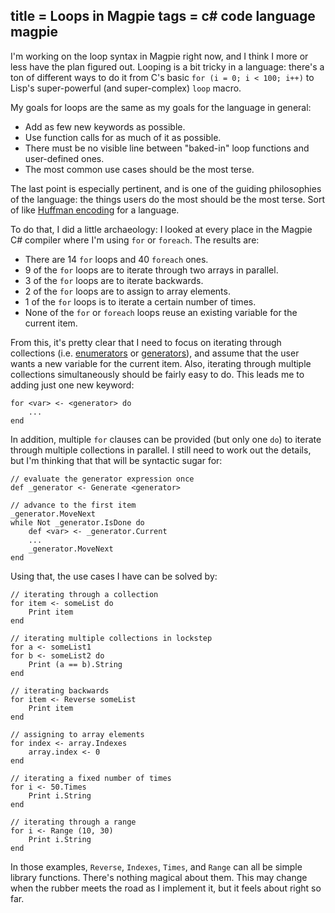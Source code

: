title = Loops in Magpie
tags = c# code language magpie
---
I'm working on the loop syntax in Magpie right now, and I think I more or less
have the plan figured out. Looping is a bit tricky in a language: there's a
ton of different ways to do it from C's basic `for (i = 0; i < 100; i++)` to
Lisp's super-powerful (and super-complex) `loop` macro.

My goals for loops are the same as my goals for the language in general:

  * Add as few new keywords as possible.
  * Use function calls for as much of it as possible.
  * There must be no visible line between "baked-in" loop functions and user-defined ones.
  * The most common use cases should be the most terse.

The last point is especially pertinent, and is one of the guiding philosophies
of the language: the things users do the most should be the most terse. Sort
of like [Huffman encoding](http://en.wikipedia.org/wiki/Huffman_encoding) for a language.

To do that, I did a little archaeology: I looked at every place in the Magpie
C# compiler where I'm using `for` or `foreach`. The results are:

  * There are 14 `for` loops and 40 `foreach` ones.
  * 9 of the `for` loops are to iterate through two arrays in parallel.
  * 3 of the `for` loops are to iterate backwards.
  * 2 of the `for` loops are to assign to array elements.
  * 1 of the `for` loops is to iterate a certain number of times.
  * None of the `for` or `foreach` loops reuse an existing variable for the current item.

From this, it's pretty clear that I need to focus on iterating through
collections (i.e. [enumerators](http://msdn.microsoft.com/en-us/library/system.collections.ienumerable.aspx) or [generators](http://www.python.org/dev/peps/pep-0255/)), and assume that the
user wants a new variable for the current item. Also, iterating through
multiple collections simultaneously should be fairly easy to do. This leads me
to adding just one new keyword:

    for <var> <- <generator> do
        ...
    end

In addition, multiple `for` clauses can be provided (but only one `do`) to
iterate through multiple collections in parallel. I still need to work out the
details, but I'm thinking that that will be syntactic sugar for:

    // evaluate the generator expression once
    def _generator <- Generate <generator>

    // advance to the first item
    _generator.MoveNext
    while Not _generator.IsDone do
        def <var> <- _generator.Current
        ...
        _generator.MoveNext
    end

Using that, the use cases I have can be solved by:

    // iterating through a collection
    for item <- someList do
        Print item
    end

    // iterating multiple collections in lockstep
    for a <- someList1
    for b <- someList2 do
        Print (a == b).String
    end

    // iterating backwards
    for item <- Reverse someList
        Print item
    end

    // assigning to array elements
    for index <- array.Indexes
        array.index <- 0
    end

    // iterating a fixed number of times
    for i <- 50.Times
        Print i.String
    end

    // iterating through a range
    for i <- Range (10, 30)
        Print i.String
    end

In those examples, `Reverse`, `Indexes`, `Times`, and `Range` can all be
simple library functions. There's nothing magical about them. This may change
when the rubber meets the road as I implement it, but it feels about right so
far.
